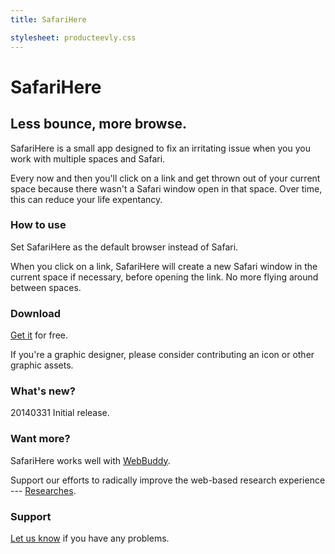 ```yaml
---
title: SafariHere

stylesheet: producteevly.css
---
```


# SafariHere

## Less bounce, more browse.

SafariHere is a small app designed to fix an irritating issue when you you work with multiple spaces and Safari.

Every now and then you'll click on a link and get thrown out of your current space because there wasn't a Safari window open in that space. Over time, this can reduce your life expentancy.


### How to use

Set SafariHere as the default browser instead of Safari.

When you click on a link, SafariHere will create a new Safari window in the current space if necessary, before opening the link. No more flying around between spaces.


### Download

[Get it][] for free.

If you're a graphic designer, please consider contributing an icon or other graphic assets.


### What's new?

20140331 Initial release.



### Want more?

SafariHere works well with [WebBuddy][].

Support our efforts to radically improve the web-based research experience --- [Researches][].



### Support

[Let us know][] if you have any problems.




[Get it]: SafariHere.zip
[Let us know]: mailto:safarihere@bigbearlabs.com
[WebBuddy]: /webbuddy
[Researches]: /researches